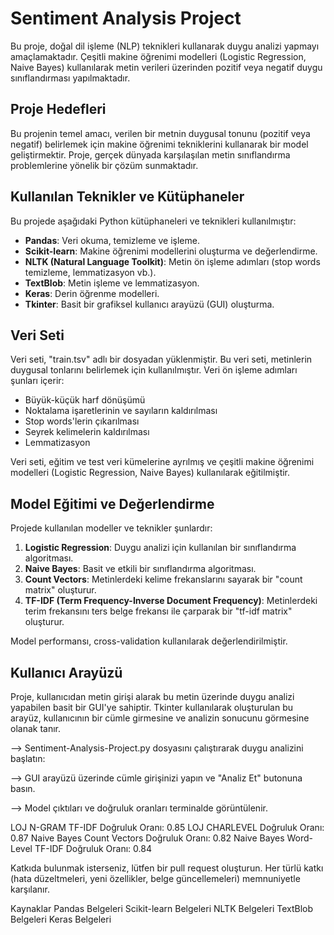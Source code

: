 # Sentiment Analysis Project

Bu proje, doğal dil işleme (NLP) teknikleri kullanarak duygu analizi yapmayı amaçlamaktadır. Çeşitli makine öğrenimi modelleri (Logistic Regression, Naive Bayes) kullanılarak metin verileri üzerinden pozitif veya negatif duygu sınıflandırması yapılmaktadır.

## Proje Hedefleri

Bu projenin temel amacı, verilen bir metnin duygusal tonunu (pozitif veya negatif) belirlemek için makine öğrenimi tekniklerini kullanarak bir model geliştirmektir. Proje, gerçek dünyada karşılaşılan metin sınıflandırma problemlerine yönelik bir çözüm sunmaktadır.

## Kullanılan Teknikler ve Kütüphaneler

Bu projede aşağıdaki Python kütüphaneleri ve teknikleri kullanılmıştır:

- **Pandas**: Veri okuma, temizleme ve işleme.
- **Scikit-learn**: Makine öğrenimi modellerini oluşturma ve değerlendirme.
- **NLTK (Natural Language Toolkit)**: Metin ön işleme adımları (stop words temizleme, lemmatizasyon vb.).
- **TextBlob**: Metin işleme ve lemmatizasyon.
- **Keras**: Derin öğrenme modelleri.
- **Tkinter**: Basit bir grafiksel kullanıcı arayüzü (GUI) oluşturma.

## Veri Seti

Veri seti, "train.tsv" adlı bir dosyadan yüklenmiştir. Bu veri seti, metinlerin duygusal tonlarını belirlemek için kullanılmıştır. Veri ön işleme adımları şunları içerir:

- Büyük-küçük harf dönüşümü
- Noktalama işaretlerinin ve sayıların kaldırılması
- Stop words'lerin çıkarılması
- Seyrek kelimelerin kaldırılması
- Lemmatizasyon

Veri seti, eğitim ve test veri kümelerine ayrılmış ve çeşitli makine öğrenimi modelleri (Logistic Regression, Naive Bayes) kullanılarak eğitilmiştir.

## Model Eğitimi ve Değerlendirme

Projede kullanılan modeller ve teknikler şunlardır:

1. **Logistic Regression**: Duygu analizi için kullanılan bir sınıflandırma algoritması.
2. **Naive Bayes**: Basit ve etkili bir sınıflandırma algoritması.
3. **Count Vectors**: Metinlerdeki kelime frekanslarını sayarak bir "count matrix" oluşturur.
4. **TF-IDF (Term Frequency-Inverse Document Frequency)**: Metinlerdeki terim frekansını ters belge frekansı ile çarparak bir "tf-idf matrix" oluşturur.

Model performansı, cross-validation kullanılarak değerlendirilmiştir. 

## Kullanıcı Arayüzü

Proje, kullanıcıdan metin girişi alarak bu metin üzerinde duygu analizi yapabilen basit bir GUI'ye sahiptir. Tkinter kullanılarak oluşturulan bu arayüz, kullanıcının bir cümle girmesine ve analizin sonucunu görmesine olanak tanır.

--> Sentiment-Analysis-Project.py dosyasını çalıştırarak duygu analizini başlatın:

--> GUI arayüzü üzerinde cümle girişinizi yapın ve "Analiz Et" butonuna basın.

--> Model çıktıları ve doğruluk oranları terminalde görüntülenir.


LOJ N-GRAM TF-IDF Doğruluk Oranı: 0.85
LOJ CHARLEVEL Doğruluk Oranı: 0.87
Naive Bayes Count Vectors Doğruluk Oranı: 0.82
Naive Bayes Word-Level TF-IDF Doğruluk Oranı: 0.84


Katkıda bulunmak isterseniz, lütfen bir pull request oluşturun. Her türlü katkı (hata düzeltmeleri, yeni özellikler, belge güncellemeleri) memnuniyetle karşılanır.

Kaynaklar
Pandas Belgeleri
Scikit-learn Belgeleri
NLTK Belgeleri
TextBlob Belgeleri
Keras Belgeleri
